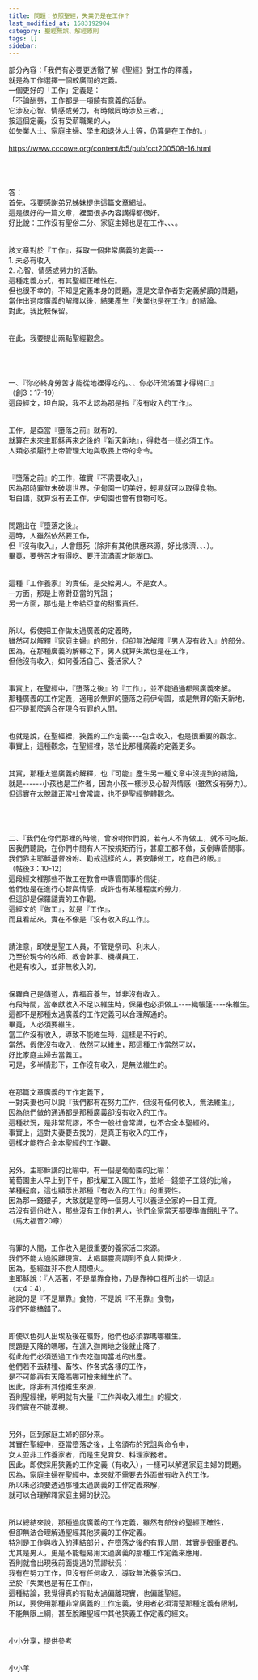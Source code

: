 ```yaml
---
title: 問題：依照聖經，失業仍是在工作？
last_modified_at: 1683192904
category: 聖經無誤、解經原則
tags: []
sidebar: 
---
```


  <div>部分內容：「我們有必要更透徹了解《聖經》對工作的釋義，<br>
就是為工作選擇一個較廣闊的定義。<br>
一個更好的「工作」定義是：<br>
「不論酬勞，工作都是一項饒有意義的活動。<br>
它涉及心智、情感或勞力，有時候同時涉及三者。」<br>
按這個定義，沒有受薪職業的人，<br>
如失業人士、家庭主婦、學生和退休人士等，仍算是在工作的。」</div>

<div>&nbsp;</div>

<div><a href="https://www.cccowe.org/content/b5/pub/cct200508-16.html" target="_blank">https://www.cccowe.org/content/b5/pub/cct200508-16.html</a></div>

<div>&nbsp;</div>

<div>&nbsp;</div>

<div>&nbsp;</div>

<div>&nbsp;</div>

<div>答：</div>

<div>首先，我要感謝弟兄姊妹提供這篇文章網址。</div>

<div>這是很好的一篇文章，裡面很多內容講得都很好。</div>

<div>好比說：工作沒有聖俗二分、家庭主婦也是在工作、、、。</div>

<div>&nbsp;</div>

<div>&nbsp;</div>

<div>該文章對於『工作』，採取一個非常廣義的定義---</div>

<div>1.<span style="white-space:pre"> </span>未必有收入</div>

<div>2.<span style="white-space:pre"> </span>心智、情感或勞力的活動。</div>

<div>這種定義方式，有其聖經正確性在。</div>

<div>但也很不幸的，不知是定義本身的問題，還是文章作者對定義解讀的問題，</div>

<div>當作出過度廣義的解釋以後，結果產生『失業也是在工作』的結論。</div>

<div>對此，我比較保留。</div>

<div>&nbsp;</div>

<div>&nbsp;</div>

<div>在此，我要提出兩點聖經觀念。</div>

<div>&nbsp;</div>

<div>&nbsp;</div>

<div>&nbsp;</div>

<div>&nbsp;</div>

<div>一、『你必終身勞苦才能從地裡得吃的。、、你必汗流滿面才得糊口』</div>

<div>（創3：17-19）</div>

<div>這段經文，坦白說，我不太認為那是指『沒有收入的工作』。</div>

<div>&nbsp;</div>

<div>&nbsp;</div>

<div>工作，是亞當『墮落之前』就有的。</div>

<div>就算在未來主耶穌再來之後的『新天新地』，得救者一樣必須工作。</div>

<div>人類必須履行上帝管理大地與敬畏上帝的命令。</div>

<div>&nbsp;</div>

<div>&nbsp;</div>

<div>『墮落之前』的工作，確實『不需要收入』，</div>

<div>因為那時罪並未破壞世界，伊甸園一切美好，輕易就可以取得食物。</div>

<div>坦白講，就算沒有去工作，伊甸園也會有食物可吃。</div>

<div>&nbsp;</div>

<div>&nbsp;</div>

<div>問題出在『墮落之後』。</div>

<div>這時，人雖然依然要工作，</div>

<div>但『沒有收入』，人會餓死（除非有其他供應來源，好比救濟、、、）。</div>

<div>畢竟，要勞苦才有得吃、要汗流滿面才能糊口。</div>

<div>&nbsp;</div>

<div>&nbsp;</div>

<div>這種『工作養家』的責任，是交給男人，不是女人。</div>

<div>一方面，那是上帝對亞當的咒詛；</div>

<div>另一方面，那也是上帝給亞當的甜蜜責任。</div>

<div>&nbsp;</div>

<div>&nbsp;</div>

<div>所以，假使把工作做太過廣義的定義時，</div>

<div>雖然可以解釋『家庭主婦』的部分，但卻無法解釋『男人沒有收入』的部分。</div>

<div>因為，在那種廣義的解釋之下，男人就算失業也是在工作，</div>

<div>但他沒有收入，如何養活自己、養活家人？</div>

<div>&nbsp;</div>

<div>&nbsp;</div>

<div>事實上，在聖經中，『墮落之後』的『工作』，並不能通通都照廣義來解。</div>

<div>那種廣義的工作定義，適用於無罪的墮落之前伊甸園，或是無罪的新天新地，</div>

<div>但不是那麼適合在現今有罪的人間。</div>

<div>&nbsp;</div>

<div>&nbsp;</div>

<div>也就是說，在聖經裡，狹義的工作定義----包含收入，也是很重要的觀念。</div>

<div>事實上，這種觀念，在聖經裡，恐怕比那種廣義的定義更多。</div>

<div>&nbsp;</div>

<div>&nbsp;</div>

<div>其實，那種太過廣義的解釋，也『可能』產生另一種文章中沒提到的結論，</div>

<div>就是------小孩也是工作者，因為小孩一樣涉及心智與情感（雖然沒有勞力）。</div>

<div>但這實在太脫離正常社會常識，也不是聖經整體觀念。</div>

<div>&nbsp;</div>

<div>&nbsp;</div>

<div>&nbsp;</div>

<div>&nbsp;</div>

<div>二、『我們在你們那裡的時候，曾吩咐你們說，若有人不肯做工，就不可吃飯。</div>

<div>因我們聽說，在你們中間有人不按規矩而行，甚麼工都不做，反倒專管閒事。</div>

<div>我們靠主耶穌基督吩咐、勸戒這樣的人，要安靜做工，吃自己的飯。』</div>

<div>（帖後3：10-12）</div>

<div>這段經文裡那些不做工在教會中專管閒事的信徒，</div>

<div>他們也是在進行心智與情感，或許也有某種程度的勞力，</div>

<div>但這卻是保羅譴責的工作觀。</div>

<div>這經文的『做工』，就是『工作』，</div>

<div>而且看起來，實在不像是『沒有收入的工作』。</div>

<div>&nbsp;</div>

<div>&nbsp;</div>

<div>請注意，即使是聖工人員，不管是祭司、利未人，</div>

<div>乃至於現今的牧師、教會幹事、機構員工，</div>

<div>也是有收入，並非無收入的。</div>

<div>&nbsp;</div>

<div>&nbsp;</div>

<div>保羅自己是傳道人，靠福音養生，並非沒有收入。</div>

<div>有段時間，當奉獻收入不足以維生時，保羅也必須做工----織帳篷----來維生。</div>

<div>這都不是那種太過廣義的工作定義可以合理解通的。</div>

<div>畢竟，人必須要維生。</div>

<div>當工作沒有收入，導致不能維生時，這樣是不行的。</div>

<div>當然，假使沒有收入，依然可以維生，那這種工作當然可以，</div>

<div>好比家庭主婦去當義工。</div>

<div>可是，多半情形下，工作沒有收入，是無法維生的。</div>

<div>&nbsp;</div>

<div>&nbsp;</div>

<div>在那篇文章廣義的工作定義下，</div>

<div>一對夫妻也可以說『我們都有在努力工作，但沒有任何收入，無法維生』，</div>

<div>因為他們做的通通都是那種廣義卻沒有收入的工作。</div>

<div>這種狀況，是非常荒謬，不合一般社會常識，也不合全本聖經的。</div>

<div>事實上，這對夫妻要去找的，是真正有收入的工作，</div>

<div>這樣才能符合全本聖經的工作觀。</div>

<div>&nbsp;</div>

<div>&nbsp;</div>

<div>另外，主耶穌講的比喻中，有一個是葡萄園的比喻：</div>

<div>葡萄園主人早上到下午，都找雇工入園工作，並給一錢銀子工錢的比喻，</div>

<div>某種程度，這也顯示出那種『有收入的工作』的重要性。</div>

<div>因為那一錢銀子，大致就是當時一個男人可以養活全家的一日工資。</div>

<div>若沒有這份收入，那些沒有工作的男人，他們全家當天都要準備餓肚子了。</div>

<div>（馬太福音20章）</div>

<div>&nbsp;</div>

<div>&nbsp;</div>

<div>有罪的人間，工作收入是很重要的養家活口來源。</div>

<div>我們不能太過脫離現實、太唱屬靈高調到不食人間煙火，</div>

<div>因為，聖經並非不食人間煙火。</div>

<div>主耶穌說：『人活著，不是單靠食物，乃是靠神口裡所出的一切話』</div>

<div>（太4：4），</div>

<div>祂說的是『不是單靠』食物，不是說『不用靠』食物，</div>

<div>我們不能搞錯了。</div>

<div>&nbsp;</div>

<div>&nbsp;</div>

<div>即使以色列人出埃及後在曠野，他們也必須靠嗎哪維生。</div>

<div>問題是天降的嗎哪，在進入迦南地之後就止降了，</div>

<div>從此他們必須透過工作去吃迦南當地的出產。</div>

<div>他們若不去耕種、畜牧、作各式各樣的工作，</div>

<div>是不可能再有天降嗎哪可撿來維生的了。</div>

<div>因此，除非有其他維生來源，</div>

<div>否則聖經裡，明明就有大量『工作與收入維生』的經文，</div>

<div>我們實在不能漠視。</div>

<div>&nbsp;</div>

<div>&nbsp;</div>

<div>另外，回到家庭主婦的部分來。</div>

<div>其實在聖經中，亞當墮落之後，上帝頒布的咒詛與命令中，</div>

<div>女人並非工作養家者，而是生兒育女、料理家務者。</div>

<div>因此，即使採用狹義的工作定義（有收入），一樣可以解通家庭主婦的問題。</div>

<div>因為，家庭主婦在聖經中，本來就不需要去外面做有收入的工作。</div>

<div>所以未必須要透過那種太過廣義的工作定義來解，</div>

<div>就可以合理解釋家庭主婦的狀況。</div>

<div>&nbsp;</div>

<div>&nbsp;</div>

<div>所以總結來說，那種過度廣義的工作定義，雖然有部份的聖經正確性，</div>

<div>但卻無法合理解通聖經其他狹義的工作定義。</div>

<div>特別是工作與收入的連結部分，在墮落之後的有罪人間，其實是很重要的。</div>

<div>尤其是男人，更是不能輕易用太過廣義的那種工作定義來應用。</div>

<div>否則就會出現我前面提過的荒謬狀況：</div>

<div>我有在努力工作，但沒有任何收入，導致無法養家活口。</div>

<div>至於『失業也是有在工作』，</div>

<div>這種結論，我覺得真的有點太過偏離現實，也偏離聖經。</div>

<div>所以，要使用那種非常廣義的工作定義，使用者必須清楚那種定義有限制，</div>

<div>不能無限上綱，甚至脫離聖經中其他狹義工作定義的經文。</div>

<div>&nbsp;</div>

<div>&nbsp;</div>

<div>小小分享，提供參考</div>

<div>&nbsp;</div>

<div>&nbsp;</div>

<div>小小羊</div>

<div>&nbsp;</div>
